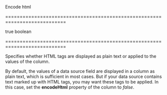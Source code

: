 <!--**
/*-------------------------------------------
    Auto-generated file. Do not modify.
-------------------------------------------

**-->
<!--d-->Encode html<!--/d-->
===========================================================================
<!--default-->true<!--/default-->
<!--type-->boolean<!--/type-->
===========================================================================

<!--shortDescription-->
Specifies whether HTML tags are displayed as plain text or applied to the values of the column.
<!--/shortDescription-->

<!--fullDescription-->
By default, the values of a data source field are displayed in a column as plain text, which is sufficient in most cases. But if your data source contains text marked up with HTML tags, you may want these tags to be applied. In this case, set the **encodeHtml** property of the column to *false*.
<!--/fullDescription-->